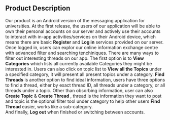 <h2>Product Description</h2>
<p>
Our product is an Android version of the messaging application for universities. At the first release, the users of our application will be able to own their personal accounts on our server and actively use their accounts to interact with in-app activities/services on their Android device, which means there are basic <b>Register</b> and <b>Log in</b> services provided on our server. Once logged in, users can explor our online information exchange centre with advanced filter and searching tenchiniques. 
There are many ways to filter out interesting threads on our app. The first option is to <b>View Categories</b> which lists all currently available Categories they might be interested in. 
Users can also click on topic list to <b>View all the Topics</b> under a specified category, it will present all present topics under a category.
<b>Find Threads</b> is another option to find ideal information, users have three options to find a thread, either by exact thread ID, all threads under a category, or all threads under a topic.
Other than obsorbing information, user can also <b>Create Topic</b> & <b>Create Thread </b>, thread is the information they want to post and topic is the optional filter tool under category to help other users <b>Find Thread</b> easier, works like a sub-category.<br>
And finally, <b>Log out</b> when finished or switching between accounts.
</p>
